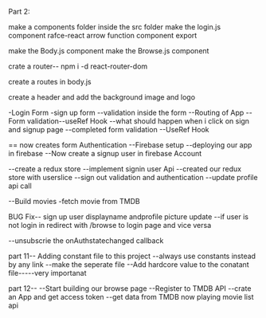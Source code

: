 
Part 2:

make a components folder inside the src folder
make the login.js component
rafce-react arrow function component export

make the Body.js component
make the Browse.js component


crate a router--
npm i -d react-router-dom

create a routes in body.js

create  a header and add the background image and logo

-Login Form
-sign up form
--validation inside the form
--Routing of App
--Form validation--useRef Hook
--what should happen when i click on sign and signup page
--completed form validation
--UseRef Hook

== now creates form Authentication
--Firebase setup
--deploying our app in firebase
--Now create a signup user in firebase Account

--create a redux store
--implement signin user Api
--created our redux store with userslice
--sign out validation and authentication
--update profile api call


--Build movies -fetch movie from TMDB


BUG Fix--
sign up user displayname     andprofile picture update
--if user is not login in redirect with /browse to login page and vice versa

--unsubscrie the onAuthstatechanged callback


part 11--
Adding constant file    to this project
--always use constants instead by any link
--make the seperate file
--Add hardcore value to the conatant file-----very importanat

part 12--
--Start building our browse page
--Register to TMDB API
--crate an App and get access token
--get data from TMDB now playing movie list api


